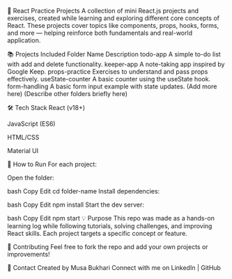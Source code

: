 📁 React Practice Projects
A collection of mini React.js projects and exercises, created while learning and exploring different core concepts of React. These projects cover topics like components, props, hooks, forms, and more — helping reinforce both fundamentals and real-world application.

📚 Projects Included
Folder Name	Description
todo-app	A simple to-do list with add and delete functionality.
keeper-app	A note-taking app inspired by Google Keep.
props-practice	Exercises to understand and pass props effectively.
useState-counter	A basic counter using the useState hook.
form-handling	A basic form input example with state updates.
(Add more here)	(Describe other folders briefly here)

🛠️ Tech Stack
React (v18+)

JavaScript (ES6)

HTML/CSS

Material UI

🚀 How to Run
For each project:

Open the folder:

bash
Copy
Edit
cd folder-name
Install dependencies:

bash
Copy
Edit
npm install
Start the dev server:

bash
Copy
Edit
npm start
💡 Purpose
This repo was made as a hands-on learning log while following tutorials, solving challenges, and improving React skills. Each project targets a specific concept or feature.

🤝 Contributing
Feel free to fork the repo and add your own projects or improvements!

📩 Contact
Created by Musa Bukhari
Connect with me on LinkedIn | GitHub